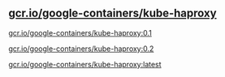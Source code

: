 
[gcr.io/google-containers/kube-haproxy](https://hub.docker.com/r/anjia0532/google-containers.kube-haproxy/tags/)
-----


[gcr.io/google-containers/kube-haproxy:0.1](https://hub.docker.com/r/anjia0532/google-containers.kube-haproxy/tags/)


[gcr.io/google-containers/kube-haproxy:0.2](https://hub.docker.com/r/anjia0532/google-containers.kube-haproxy/tags/)


[gcr.io/google-containers/kube-haproxy:latest](https://hub.docker.com/r/anjia0532/google-containers.kube-haproxy/tags/)


